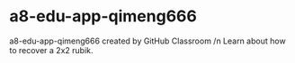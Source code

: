 # a8-edu-app-qimeng666
a8-edu-app-qimeng666 created by GitHub Classroom
/n
Learn about how to recover a 2x2 rubik.

